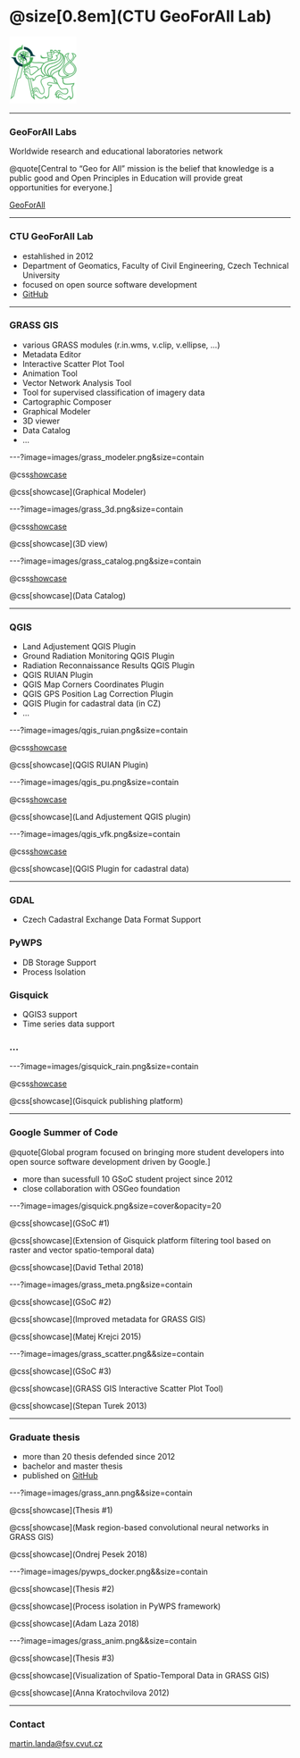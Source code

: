 # @size[0.8em](CTU GeoForAll Lab)

![Logo](https://raw.githubusercontent.com/ctu-geoforall-lab/marketing/master/logo/ctu-geoforall-logo-small.png)

---

### GeoForAll Labs

Worldwide research and educational laboratories network

@quote[Central to “Geo for All” mission is the belief that knowledge is a public good and Open Principles in Education will provide great opportunities for everyone.]

[GeoForAll](https://www.osgeo.org/initiatives/geo-for-all/about-geo-for-all)

---

### CTU GeoForAll Lab

- estahlished in 2012
- Department of Geomatics, Faculty of Civil Engineering, Czech Technical University
- focused on open source software development
- [GitHub](https://github.com/ctu-geoforall-lab)

---

### GRASS GIS

- various GRASS modules (r.in.wms, v.clip, v.ellipse, ...)
- Metadata Editor
- Interactive Scatter Plot Tool
- Animation Tool
- Vector Network Analysis Tool
- Tool for supervised classification of imagery data
- Cartographic Composer
- Graphical Modeler
- 3D viewer
- Data Catalog
- ...

---?image=images/grass_modeler.png&size=contain

@css[showcase](#1)

@css[showcase](Graphical Modeler)

---?image=images/grass_3d.png&size=contain

@css[showcase](#2)

@css[showcase](3D view)

---?image=images/grass_catalog.png&size=contain

@css[showcase](#3)

@css[showcase](Data Catalog)

---

### QGIS

- Land Adjustement QGIS Plugin
- Ground Radiation Monitoring QGIS Plugin 
- Radiation Reconnaissance Results QGIS Plugin
- QGIS RUIAN Plugin
- QGIS Map Corners Coordinates Plugin
- QGIS GPS Position Lag Correction Plugin
- QGIS Plugin for cadastral data (in CZ)
- ...

---?image=images/qgis_ruian.png&size=contain

@css[showcase](#1)

@css[showcase](QGIS RUIAN Plugin)

---?image=images/qgis_pu.png&size=contain

@css[showcase](#2)

@css[showcase](Land Adjustement QGIS plugin)

---?image=images/qgis_vfk.png&size=contain

@css[showcase](#3)

@css[showcase](QGIS Plugin for cadastral data)

---

### GDAL

- Czech Cadastral Exchange Data Format Support

### PyWPS

- DB Storage Support
- Process Isolation

### Gisquick

- QGIS3 support
- Time series data support

### ...

---?image=images/gisquick_rain.png&size=contain

@css[showcase](#1)

@css[showcase](Gisquick publishing platform)

---

### Google Summer of Code

@quote[Global program focused on bringing more student developers into open source software development driven by Google.]

- more than sucessfull 10 GSoC student project since 2012
- close collaboration with OSGeo foundation

---?image=images/gisquick.png&size=cover&opacity=20

@css[showcase](GSoC #1)

@css[showcase](Extension of Gisquick platform filtering tool based on raster and vector spatio-temporal data)

@css[showcase](David Tethal 2018)

---?image=images/grass_meta.png&size=contain

@css[showcase](GSoC #2)

@css[showcase](Improved metadata for GRASS GIS)

@css[showcase](Matej Krejci 2015)

---?image=images/grass_scatter.png&&size=contain

@css[showcase](GSoC #3)

@css[showcase](GRASS GIS Interactive Scatter Plot Tool)

@css[showcase](Stepan Turek 2013)

---

### Graduate thesis 

- more than 20 thesis defended since 2012
- bachelor and master thesis
- published on [GitHub](https://github.com/orgs/ctu-geoforall-lab-projects)

---?image=images/grass_ann.png&&size=contain

@css[showcase](Thesis #1)

@css[showcase](Mask region-based convolutional neural networks in GRASS GIS)

@css[showcase](Ondrej Pesek 2018)

---?image=images/pywps_docker.png&&size=contain

@css[showcase](Thesis #2)

@css[showcase](Process isolation in PyWPS framework)

@css[showcase](Adam Laza 2018)

---?image=images/grass_anim.png&&size=contain

@css[showcase](Thesis #3)

@css[showcase](Visualization of Spatio-Temporal Data in GRASS GIS)

@css[showcase](Anna Kratochvilova 2012)

---

### Contact

martin.landa@fsv.cvut.cz
